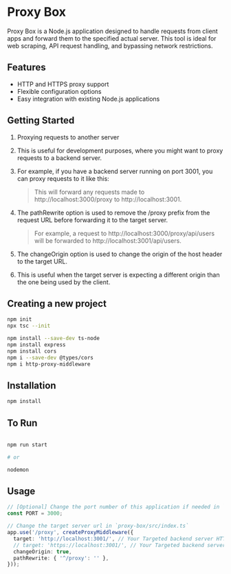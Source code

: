 # Proxy Box

Proxy Box is a Node.js application designed to handle requests from client apps and forward them to the specified actual server. This tool is ideal for web scraping, API request handling, and bypassing network restrictions.

## Features
- HTTP and HTTPS proxy support
- Flexible configuration options
- Easy integration with existing Node.js applications

## Getting Started

1. Proxying requests to another server
2. This is useful for development purposes, where you might want to proxy requests to a backend server.
3. For example, if you have a backend server running on port 3001, you can proxy requests to it like this:

    > This will forward any requests made to http://localhost:3000/proxy to http://localhost:3001.

4. The pathRewrite option is used to remove the /proxy prefix from the request URL before forwarding it to the target server.

    > For example, a request to http://localhost:3000/proxy/api/users will be forwarded to http://localhost:3001/api/users.

5. The changeOrigin option is used to change the origin of the host header to the target URL.
6. This is useful when the target server is expecting a different origin than the one being used by the client.

## Creating a new project

```bash
npm init
npx tsc --init

npm install --save-dev ts-node
npm install express
npm install cors
npm i --save-dev @types/cors
npm i http-proxy-middleware

```

## Installation

```bash
npm install
```

## To Run

```bash

npm run start

# or

nodemon

```

## Usage

```typescript
// [Optional] Change the port number of this application if needed in `proxy-box/src/index.ts`
const PORT = 3000;

// Change the target server url in `proxy-box/src/index.ts`
app.use('/proxy', createProxyMiddleware({
  target: 'http://localhost:3001/', // Your Targeted backend server HTTP
  // target: 'https://localhost:3001/', // Your Targeted backend server HTTPS
  changeOrigin: true,
  pathRewrite: { '^/proxy': '' },
}));
```